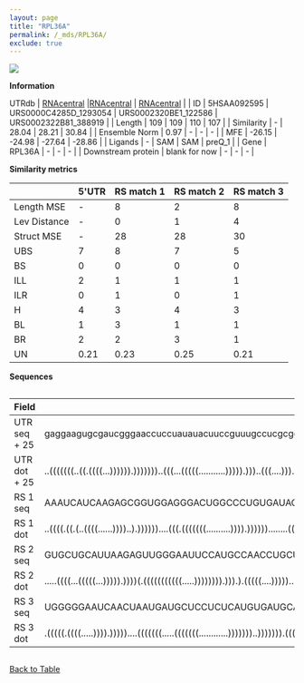 ```yaml
---
layout: page
title: "RPL36A"
permalink: /_mds/RPL36A/
exclude: true
---
```




![](../../alns_9.28.22/aln_5HSAA092595_0.972.png?raw=true)


**Information**
<div style="overflow-x:auto;" markdown="block>
| | 5'UTR       | RS match 1   | RS match 2  | RS match 3 |
| ---- | ----------- | ----------- | ----------- | ----------- |
| Link | <a href="http://utrdb.ba.itb.cnr.it/getutr/5HSAA092595/1" target="_blank" rel="noopener noreferrer">UTRdb</a>   | <a href="https://rnacentral.org/rna/URS0000C4285D/1293054" target="_blank" rel="noopener noreferrer">RNAcentral</a>     |<a href="https://rnacentral.org/rna/URS0002320BE1/122586" target="_blank" rel="noopener noreferrer">RNAcentral</a>  | <a href="https://rnacentral.org/rna/URS0002322B81/388919" target="_blank" rel="noopener noreferrer">RNAcentral</a>   |
| ID | 5HSAA092595     | URS0000C4285D_1293054     | URS0002320BE1_122586     | URS0002322B81_388919     |
| Length | 109     |  109    | 110   |  107    |
| Similarity | - | 28.04 | 28.21 | 30.84 |
| Ensemble Norm | 0.97 | - | - | - |
| MFE | -26.15 | -24.98 | -27.64 | -28.86 |
| Ligands | - | SAM | SAM | preQ_1 |
| Gene | RPL36A | - | - | - |
| Downstream protein | blank for now    |    -    | -  | - |
</div>

**Similarity metrics**

| | 5'UTR       | RS match 1   | RS match 2  | RS match 3 |
| ---- | ----------- | ----------- | ----------- | ----------- |
| Length MSE | - | 8 | 2 | 8 |
| Lev Distance | - | 0 | 1 | 4 |
| Struct MSE | - | 28 | 28 | 30 |
| UBS| 7 | 8 | 7 | 5 |
| BS | 0 | 0 | 0 | 0 |
| ILL | 2 | 1 | 1 | 1 |
| ILR | 0 | 1 | 0 | 1 |
| H | 4 | 3 | 4 | 3 |
| BL | 1 | 3 | 1 | 1 |
| BR | 2 | 2 | 3 | 1 |
| UN | 0.21 | 0.23 | 0.25 | 0.21 |

**Sequences**


<div style="overflow-x:auto;">

<table>
<colgroup>
<col width="30%" />
<col width="70%" />
</colgroup>
<thead>
<tr class="header">
<th>Field</th>
<th>Description</th>
</tr>
</thead>
<tbody>
<tr>
<td markdown="span">UTR seq + 25 </td>
<td markdown="span"> gaggaagugcgaucgggaaccuccuauauacuuccguuugccucgcgguuucuuucuuuccgcgccgauagcgcucacgcaagcATGATTGCTCCTACCGACTCCCATG </td>
</tr>
<tr>
<td markdown="span">UTR dot + 25  </td>
<td markdown="span"> ..(((((((..((.((((...)))))).)))))))..(((...(((((...........))))).)))..(((....))).((((....))))................
</td>
</tr>


<tr>
<td markdown="span">RS 1 seq </td>
<td markdown="span"> AAAUCAUCAAGAGCGGUGGAGGGACUGGCCCUGUGAUACCCGGCAACCUACUUAAAAUCUUUAGUAAGGUGCUAAUUCCAGCAUUCCGGAAAGGAAUGAUAGAUGAGAG
</td>
</tr>


<tr>
<td markdown="span">RS 1 dot </td>
<td markdown="span"> ..((((.((.(..((((......))))..).))))))....(((.(((((((..........)))).))))))........((((((.....))))))...........
</td>
</tr>


<tr>
<td markdown="span">RS 2 seq </td>
<td markdown="span"> GUGCUGCAUUAAGAGUUGGGAAUUCCAUGCCAACCUGCUUUUCAAAAGGAAAAGUAAGGUGGACGGUUGAAAAGCCGAUGUGGCUCACCAGAGCAAUCCAAACCCGCUUG
</td>
</tr>


<tr>
<td markdown="span">RS 2 dot </td>
<td markdown="span"> .....((((...(((((...))))).))))(.(((((((((((.....)))))))).))).).(((((....))))).....((((....))))................
</td>
</tr>


<tr>
<td markdown="span">RS 3 seq </td>
<td markdown="span"> UGGGGGAAUCAACUAAUGAUGCUCCUCUCAUGUGAUGCAACCCUUGGCGCUUAGCUUCUUUCGCCAAGCAUAUUACACGCGGUAAAGCCGCUAAAGGAGAAAACAUG
</td>
</tr>


<tr>
<td markdown="span">RS 3 dot </td>
<td markdown="span"> .(((((.((((.....)))).)))))....(((((((.....(((((((............)))))))..))))))).(((((...)))))................
</td>
</tr>

</tbody>
</table>


</div>


[Back to Table](../../display)
